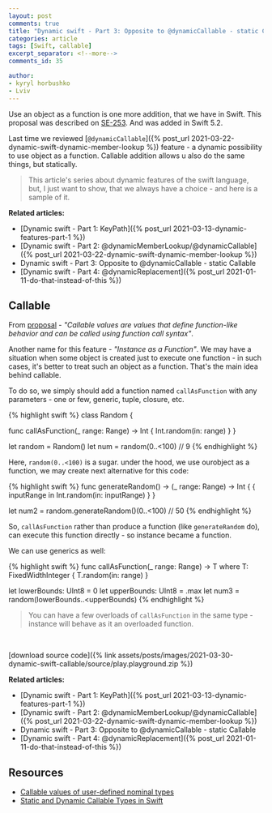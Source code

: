 ```yaml
---
layout: post
comments: true
title: "Dynamic swift - Part 3: Opposite to @dynamicCallable - static Callable"
categories: article
tags: [Swift, callable]
excerpt_separator: <!--more-->
comments_id: 35

author:
- kyryl horbushko
- Lviv
---
```


Use an object as a function is one more addition, that we have in Swift. This proposal was described on [SE-253](https://github.com/apple/swift-evolution/blob/master/proposals/0253-callable.md). And was added in Swift 5.2. 
<!--more-->

Last time we reviewed [`@dynamicCallable`]({% post_url 2021-03-22-dynamic-swift-dynamic-member-lookup %}) feature - a dynamic possibility to use object as a function. Callable addition allows u also do the same things, but statically.

> This article's series about dynamic features of the swift language, but, I just want to show, that we always have a choice - and here is a sample of it.

**Related articles:**

- [Dynamic swift - Part 1: KeyPath]({% post_url 2021-03-13-dynamic-features-part-1 %})
- [Dynamic swift - Part 2: @dynamicMemberLookup/@dynamicCallable]({% post_url 2021-03-22-dynamic-swift-dynamic-member-lookup %})
- Dynamic swift - Part 3: Opposite to @dynamicCallable - static Callable
- [Dynamic swift - Part 4: @dynamicReplacement]({% post_url 2021-01-11-do-that-instead-of-this %})

## Callable

From [proposal](https://github.com/apple/swift-evolution/blob/master/proposals/0253-callable.md) - *"Callable values are values that define function-like behavior and can be called using function call syntax"*.

Another name for this feature - *"Instance as a Function"*. We may have a situation when some object is created just to execute one function - in such cases, it's better to treat such an object as a function. That's the main idea behind callable.

To do so, we simply should add a function named `callAsFunction` with any parameters - one or few, generic, tuple, closure, etc.

{% highlight swift %}
class Random {

  func callAsFunction(_ range: Range<Int>) -> Int {
    Int.random(in: range)
  }
}

let random = Random()
let num = random(0..<100) // 9
{% endhighlight %}

Here, `random(0..<100)` is a sugar. under the hood, we use ourobject as a function, we may create next alternative for this code:

{% highlight swift %}
func generateRandom() -> (_ range: Range<Int>) -> Int {
	{ inputRange in Int.random(in: inputRange) }
}

let num2 = random.generateRandom()(0..<100) // 50
{% endhighlight %}

So, `callAsFunction` rather than produce a function (like `generateRandom` do), can execute this function directly - so instance became a function.

We can use generics as well:

{% highlight swift %}
func callAsFunction<T>(_ range: Range<T>) -> T where T: FixedWidthInteger {
	T.random(in: range)
}

let lowerBounds: UInt8 = 0
let upperBounds: UInt8 = .max
let num3 = random(lowerBounds..<upperBounds)
{% endhighlight %}

> You can have a few overloads of `callAsFunction` in the same type - instance will behave as it an overloaded function.
<br>

[download source code]({% link assets/posts/images/2021-03-30-dynamic-swift-callable/source/play.playground.zip %})
<br>

**Related articles:**

- [Dynamic swift - Part 1: KeyPath]({% post_url 2021-03-13-dynamic-features-part-1 %})
- [Dynamic swift - Part 2: @dynamicMemberLookup/@dynamicCallable]({% post_url 2021-03-22-dynamic-swift-dynamic-member-lookup %})
- Dynamic swift - Part 3: Opposite to @dynamicCallable - static Callable
- [Dynamic swift - Part 4: @dynamicReplacement]({% post_url 2021-01-11-do-that-instead-of-this %})

## Resources

- [Callable values of user-defined nominal types](https://github.com/apple/swift-evolution/blob/master/proposals/0253-callable.md)
- [Static and Dynamic Callable Types in Swift](https://nshipster.com/callable/)